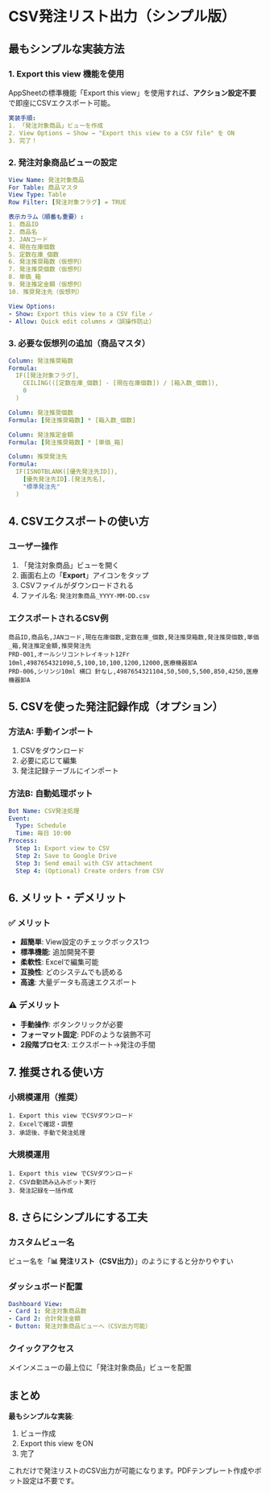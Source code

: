 # CSV発注リスト出力（シンプル版）

## 最もシンプルな実装方法

### 1. Export this view 機能を使用

AppSheetの標準機能「Export this view」を使用すれば、**アクション設定不要**で即座にCSVエクスポート可能。

```yaml
実装手順:
1. 「発注対象商品」ビューを作成
2. View Options → Show → "Export this view to a CSV file" を ON
3. 完了！
```

### 2. 発注対象商品ビューの設定

```yaml
View Name: 発注対象商品
For Table: 商品マスタ
View Type: Table
Row Filter: [発注対象フラグ] = TRUE

表示カラム（順番も重要）:
1. 商品ID
2. 商品名
3. JANコード
4. 現在在庫個数
5. 定数在庫_個数
6. 発注推奨箱数（仮想列）
7. 発注推奨個数（仮想列）
8. 単価_箱
9. 発注推定金額（仮想列）
10. 推奨発注先（仮想列）

View Options:
- Show: Export this view to a CSV file ✓
- Allow: Quick edit columns ✗（誤操作防止）
```

### 3. 必要な仮想列の追加（商品マスタ）

```yaml
Column: 発注推奨箱数
Formula:
  IF([発注対象フラグ],
    CEILING(([定数在庫_個数] - [現在在庫個数]) / [箱入数_個数]),
    0
  )

Column: 発注推奨個数
Formula: [発注推奨箱数] * [箱入数_個数]

Column: 発注推定金額
Formula: [発注推奨箱数] * [単価_箱]

Column: 推奨発注先
Formula:
  IF(ISNOTBLANK([優先発注先ID]),
    [優先発注先ID].[発注先名],
    "標準発注先"
  )
```

## 4. CSVエクスポートの使い方

### ユーザー操作
1. 「発注対象商品」ビューを開く
2. 画面右上の「**Export**」アイコンをタップ
3. CSVファイルがダウンロードされる
4. ファイル名: `発注対象商品_YYYY-MM-DD.csv`

### エクスポートされるCSV例
```csv
商品ID,商品名,JANコード,現在在庫個数,定数在庫_個数,発注推奨箱数,発注推奨個数,単価_箱,発注推定金額,推奨発注先
PRD-001,オールシリコントレイキット12Fr 10ml,4987654321098,5,100,10,100,1200,12000,医療機器卸A
PRD-006,シリンジ10ml 横口 針なし,4987654321104,50,500,5,500,850,4250,医療機器卸A
```

## 5. CSVを使った発注記録作成（オプション）

### 方法A: 手動インポート
1. CSVをダウンロード
2. 必要に応じて編集
3. 発注記録テーブルにインポート

### 方法B: 自動処理ボット
```yaml
Bot Name: CSV発注処理
Event:
  Type: Schedule
  Time: 毎日 10:00
Process:
  Step 1: Export view to CSV
  Step 2: Save to Google Drive
  Step 3: Send email with CSV attachment
  Step 4: (Optional) Create orders from CSV
```

## 6. メリット・デメリット

### ✅ メリット
- **超簡単**: View設定のチェックボックス1つ
- **標準機能**: 追加開発不要
- **柔軟性**: Excelで編集可能
- **互換性**: どのシステムでも読める
- **高速**: 大量データも高速エクスポート

### ⚠️ デメリット
- **手動操作**: ボタンクリックが必要
- **フォーマット固定**: PDFのような装飾不可
- **2段階プロセス**: エクスポート→発注の手間

## 7. 推奨される使い方

### 小規模運用（推奨）
```
1. Export this view でCSVダウンロード
2. Excelで確認・調整
3. 承認後、手動で発注処理
```

### 大規模運用
```
1. Export this view でCSVダウンロード
2. CSV自動読み込みボット実行
3. 発注記録を一括作成
```

## 8. さらにシンプルにする工夫

### カスタムビュー名
ビュー名を「**📊 発注リスト（CSV出力）**」のようにすると分かりやすい

### ダッシュボード配置
```yaml
Dashboard View:
- Card 1: 発注対象商品数
- Card 2: 合計発注金額
- Button: 発注対象商品ビューへ（CSV出力可能）
```

### クイックアクセス
メインメニューの最上位に「発注対象商品」ビューを配置

## まとめ

**最もシンプルな実装**:
1. ビュー作成
2. Export this view をON
3. 完了

これだけで発注リストのCSV出力が可能になります。PDFテンプレート作成やボット設定は不要です。